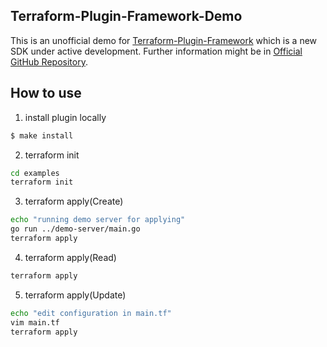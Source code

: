 ## Terraform-Plugin-Framework-Demo
This is an unofficial demo for [Terraform-Plugin-Framework](https://www.terraform.io/docs/plugin/framework/) which is a new SDK under active development.
Further information might be in [Official GitHub Repository](https://github.com/hashicorp/terraform-plugin-framework).

## How to use
1. install plugin locally

```bash
$ make install
```

2. terraform init

```bash
cd examples
terraform init
```

3. terraform apply(Create)

```bash
echo "running demo server for applying"
go run ../demo-server/main.go
terraform apply
```

4. terraform apply(Read)

```bash
terraform apply
```

5. terraform apply(Update)

```bash
echo "edit configuration in main.tf"
vim main.tf
terraform apply
```
